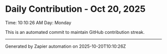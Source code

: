 # Daily Contribution - Oct 20, 2025

Time: 10:10:26 AM
Day: Monday

This is an automated commit to maintain GitHub contribution streak.

---
Generated by Zapier automation on 2025-10-20T10:10:26Z